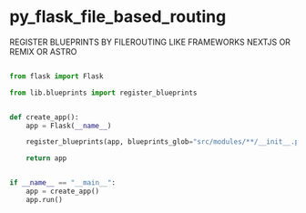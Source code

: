 # py_flask_file_based_routing

REGISTER BLUEPRINTS BY FILEROUTING LIKE FRAMEWORKS NEXTJS OR REMIX OR ASTRO

```python

from flask import Flask

from lib.blueprints import register_blueprints


def create_app():
    app = Flask(__name__)

    register_blueprints(app, blueprints_glob="src/modules/**/__init__.py")

    return app


if __name__ == "__main__":
    app = create_app()
    app.run()

```
